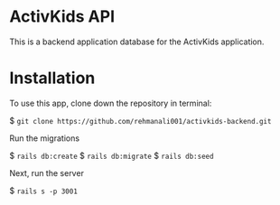 # ActivKids API

This is a backend application database for the ActivKids application.

# Installation

To use this app, clone down the repository in terminal:

$ `git clone https://github.com/rehmanali001/activkids-backend.git`

Run the migrations

$ `rails db:create` 
$ `rails db:migrate` 
$ `rails db:seed` 


Next, run the server 

$ `rails s -p 3001` 

